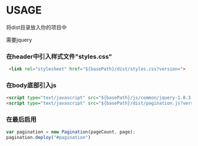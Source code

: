 # USAGE
  将dist目录放入你的项目中  
  
  需要jquery  
 ### 在header中引入样式文件"styles.css" 
``` html 
 <link rel="stylesheet" href="${basePath}/dist/styles.css?version=">
```
 ### 在body底部引入js 
``` html
<script type="text/javascript" src="${basePath}/js/common/jquery-1.8.3.min.js"></script>
<script type="text/javascript" src="${basePath}/dist/pagination.js?version="></script>
```
 ### 在最后启用 
``` javascript
var pagination = new Pagination(pageCount, page);
pagination.deploy("#pagination")
```
